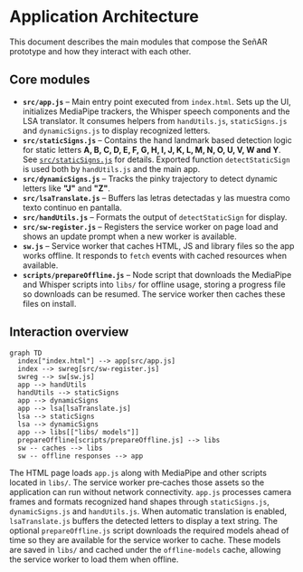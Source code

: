 # Application Architecture

This document describes the main modules that compose the SeñAR prototype and how they
interact with each other.

## Core modules

- **`src/app.js`** – Main entry point executed from `index.html`. Sets up the UI,
  initializes MediaPipe trackers, the Whisper speech components and the LSA
  translator. It consumes helpers from `handUtils.js`, `staticSigns.js` and
  `dynamicSigns.js` to display recognized letters.
- **`src/staticSigns.js`** – Contains the hand landmark based detection logic for
  static letters **A, B, C, D, E, F, G, H, I, J, K, L, M, N, O, U, V, W and Y**.
  See [`src/staticSigns.js`](../src/staticSigns.js) for details. Exported function
  `detectStaticSign` is used both by `handUtils.js` and the main app.
- **`src/dynamicSigns.js`** – Tracks the pinky trajectory to detect dynamic
  letters like **"J"** and **"Z"**.
- **`src/lsaTranslate.js`** – Buffers las letras detectadas y las muestra como
  texto continuo en pantalla.
- **`src/handUtils.js`** – Formats the output of `detectStaticSign` for display.
- **`src/sw-register.js`** – Registers the service worker on page load and shows
  an update prompt when a new worker is available.
- **`sw.js`** – Service worker that caches HTML, JS and library files so the app
  works offline. It responds to `fetch` events with cached resources when
  available.
- **`scripts/prepareOffline.js`** – Node script that downloads the MediaPipe and
  Whisper scripts into `libs/` for offline usage, storing a progress file so
  downloads can be resumed. The service worker then caches these files on
  install.

## Interaction overview

```mermaid
graph TD
  index["index.html"] --> app[src/app.js]
  index --> swreg[src/sw-register.js]
  swreg --> sw[sw.js]
  app --> handUtils
  handUtils --> staticSigns
  app --> dynamicSigns
  app --> lsa[lsaTranslate.js]
  lsa --> staticSigns
  lsa --> dynamicSigns
  app --> libs[["libs/ models"]]
  prepareOffline[scripts/prepareOffline.js] --> libs
  sw -- caches --> libs
  sw -- offline responses --> app
```

The HTML page loads `app.js` along with MediaPipe and other scripts located in
`libs/`. The service worker pre‑caches those assets so the application can run
without network connectivity. `app.js` processes camera frames and formats
recognized hand shapes through `staticSigns.js`, `dynamicSigns.js` and
`handUtils.js`. When automatic translation is enabled, `lsaTranslate.js`
buffers the detected letters to display a text string. The optional
`prepareOffline.js` script downloads the required models ahead of time so they
are available for the service worker to cache. These models are saved in
`libs/` and cached under the `offline-models` cache, allowing the service worker
to load them when offline.

